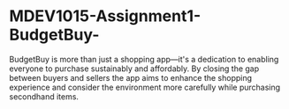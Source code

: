 # MDEV1015-Assignment1-BudgetBuy-
BudgetBuy is more than just a shopping app—it's a dedication to enabling everyone to purchase sustainably and affordably. By closing the gap between buyers and sellers the app aims to enhance the shopping experience and consider the environment more carefully while purchasing secondhand items.
